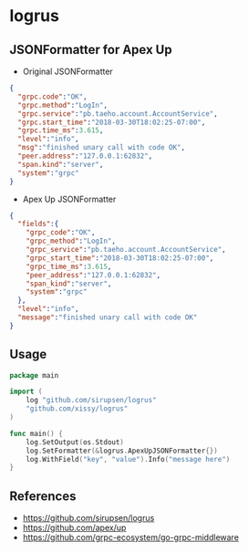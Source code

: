 # logrus

## JSONFormatter for Apex Up

* Original JSONFormatter

```json
{
  "grpc.code":"OK",
  "grpc.method":"LogIn",
  "grpc.service":"pb.taeho.account.AccountService",
  "grpc.start_time":"2018-03-30T18:02:25-07:00",
  "grpc.time_ms":3.615,
  "level":"info",
  "msg":"finished unary call with code OK",
  "peer.address":"127.0.0.1:62832",
  "span.kind":"server",
  "system":"grpc"
}
```

* Apex Up JSONFormatter

```json
{
  "fields":{
    "grpc_code":"OK",
    "grpc_method":"LogIn",
    "grpc_service":"pb.taeho.account.AccountService",
    "grpc_start_time":"2018-03-30T18:02:25-07:00",
    "grpc_time_ms":3.615,
    "peer_address":"127.0.0.1:62832",
    "span_kind":"server",
    "system":"grpc"
  },
  "level":"info",
  "message":"finished unary call with code OK"
}
```

## Usage

```go
package main

import (
    log "github.com/sirupsen/logrus"
    "github.com/xissy/logrus"
)

func main() {
    log.SetOutput(os.Stdout)
    log.SetFormatter(&logrus.ApexUpJSONFormatter{})
    log.WithField("key", "value").Info("message here")
}
```

## References

* https://github.com/sirupsen/logrus
* https://github.com/apex/up
* https://github.com/grpc-ecosystem/go-grpc-middleware
